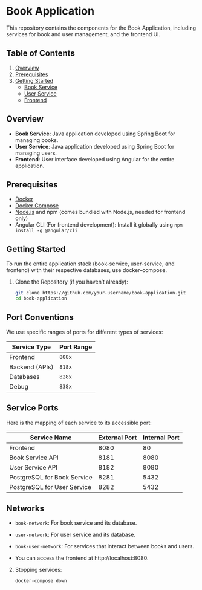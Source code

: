 # Book Application

This repository contains the components for the Book Application, including services for book and user management, and the frontend UI.

## Table of Contents

1. [Overview](#overview)
2. [Prerequisites](#prerequisites)
3. [Getting Started](#getting-started)
    - [Book Service](#book-service)
    - [User Service](#user-service)
    - [Frontend](#frontend)

## Overview

- **Book Service**: Java application developed using Spring Boot for managing books.
- **User Service**: Java application developed using Spring Boot for managing users.
- **Frontend**: User interface developed using Angular for the entire application.

## Prerequisites

- [Docker](https://docs.docker.com/get-docker/)
- [Docker Compose](https://docs.docker.com/compose/install/)
- [Node.js](https://nodejs.org/) and npm (comes bundled with Node.js, needed for frontend only)
- Angular CLI (For frontend development): Install it globally using `npm install -g @angular/cli`

## Getting Started

To run the entire application stack (book-service, user-service, and frontend) with their respective databases, use docker-compose.

1. Clone the Repository (if you haven’t already):
    
   ```bash
   git clone https://github.com/your-username/book-application.git
   cd book-application
   ```

## Port Conventions
We use specific ranges of ports for different types of services:

| Service Type   | Port Range |
|----------------|------------|
| Frontend       | `808x`     |
| Backend (APIs) | `818x`     |
| Databases      | `828x`     |
| Debug          | `838x`     |

## Service Ports

Here is the mapping of each service to its accessible port:

| Service Name                   | External Port | Internal Port |
|--------------------------------|---------------|---------------|
| Frontend                       | 8080          | 80            |
| Book Service API               | 8181          | 8080          |
| User Service API               | 8182          | 8080          |
| PostgreSQL for Book Service    | 8281          | 5432          |
| PostgreSQL for User Service    | 8282          | 5432          |

## Networks
- `book-network`: For book service and its database.
- `user-network`: For user service and its database.
- `book-user-network`: For services that interact between books and users.

- You can access the frontend at http://localhost:8080.

2. Stopping services:

   ```bash
   docker-compose down
   ```